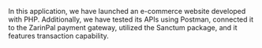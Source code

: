 In this application, we have launched an e-commerce website developed with PHP. Additionally, we have tested its APIs using Postman, connected it to the ZarinPal payment gateway, utilized the Sanctum package, and it features transaction capability.

